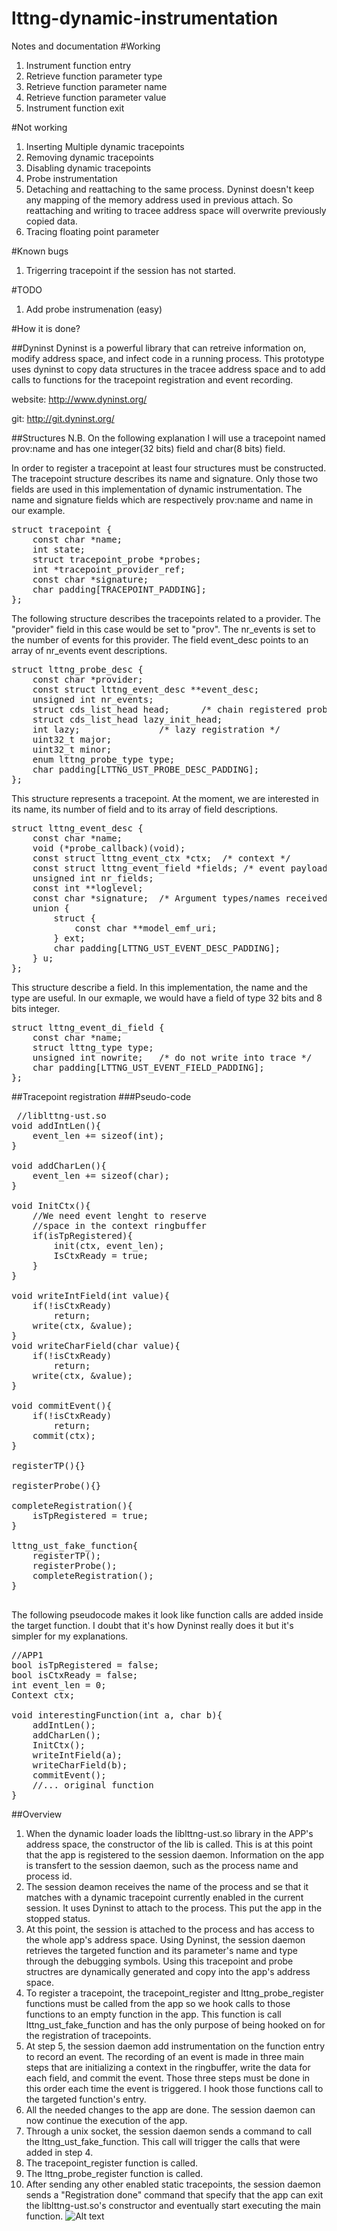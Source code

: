 lttng-dynamic-instrumentation
=============================

Notes and documentation
#Working
1. Instrument function entry
2. Retrieve function parameter type
3. Retrieve function parameter name
4. Retrieve function parameter value
5. Instrument function exit

#Not working

1. Inserting Multiple dynamic tracepoints
2. Removing dynamic tracepoints
3. Disabling dynamic tracepoints
4. Probe instrumentation
5. Detaching and reattaching to the same process. Dyninst doesn't keep any mapping of the memory address used in previous attach. So reattaching and writing to tracee address space will overwrite previously copied data.
6. Tracing floating point parameter

#Known bugs
1. Trigerring tracepoint if the session has not started.

#TODO
1. Add probe instrumenation (easy)

#How it is done?

##Dyninst
Dyninst is a powerful library that can retreive information on, modify address space, and infect code in a running process. This prototype uses dyninst to copy data structures in the tracee address space and to add calls to functions for the tracepoint registration and event recording.

website: http://www.dyninst.org/

git: http://git.dyninst.org/ 

##Structures
N.B. On the following explanation I will use a tracepoint named prov:name and has one integer(32 bits) field and char(8 bits) field.

In order to register a tracepoint at least four structures must be constructed. 
The tracepoint structure describes its name and signature. Only those two fields are used in this implementation of dynamic instrumentation. The name and signature fields which are respectively prov:name and name in our example.

<pre>
struct tracepoint {
	const char *name;
	int state;
	struct tracepoint_probe *probes;
	int *tracepoint_provider_ref;
	const char *signature;
	char padding[TRACEPOINT_PADDING];
};
</pre>

The following structure describes the tracepoints related to a provider. The "provider" field in this case would be set to "prov". The nr_events is set to the number of events for this provider. The field event_desc points to an array of nr_events event descriptions.

<pre>
struct lttng_probe_desc {
	const char *provider;
	const struct lttng_event_desc **event_desc;
	unsigned int nr_events;
	struct cds_list_head head;		/* chain registered probes */
	struct cds_list_head lazy_init_head;
	int lazy;				/* lazy registration */
	uint32_t major;
	uint32_t minor;
	enum lttng_probe_type type;
	char padding[LTTNG_UST_PROBE_DESC_PADDING];
};
</pre>

This structure represents a tracepoint. At the moment, we are interested in its name, its number of field and to its array of field descriptions.
<pre>
struct lttng_event_desc {
	const char *name;
	void (*probe_callback)(void);
	const struct lttng_event_ctx *ctx;	/* context */
	const struct lttng_event_field *fields;	/* event payload */
	unsigned int nr_fields;
	const int **loglevel;
	const char *signature;	/* Argument types/names received */
	union {
		struct {
			const char **model_emf_uri;
		} ext;
		char padding[LTTNG_UST_EVENT_DESC_PADDING];
	} u;
};
</pre>
This structure describe a field. In this implementation, the name and the type are useful. In our exmaple, we would have a field of type 32 bits and 8 bits integer.
<pre>
struct lttng_event_di_field {
	const char *name;
	struct lttng_type type;
	unsigned int nowrite;	/* do not write into trace */
	char padding[LTTNG_UST_EVENT_FIELD_PADDING];
};
</pre>

##Tracepoint registration
###Pseudo-code
<pre> //liblttng-ust.so
void addIntLen(){
	event_len += sizeof(int);
}

void addCharLen(){
	event_len += sizeof(char);
}

void InitCtx(){
	//We need event lenght to reserve
	//space in the context ringbuffer
	if(isTpRegistered){
		init(ctx, event_len);
		IsCtxReady = true;
	}
}

void writeIntField(int value){
	if(!isCtxReady)
		return;
	write(ctx, &value);	
}
void writeCharField(char value){
	if(!isCtxReady)
		return;
	write(ctx, &value);	
}

void commitEvent(){
	if(!isCtxReady)
		return;
	commit(ctx);
}

registerTP(){}

registerProbe(){}

completeRegistration(){
	isTpRegistered = true;
}

lttng_ust_fake_function{
	registerTP();
	registerProbe();
	completeRegistration();
}

</pre>

The following pseudocode makes it look like function calls are added inside the target function. I doubt that it's how Dyninst really does it but it's simpler for my explanations.

<pre>
//APP1
bool isTpRegistered = false;
bool isCtxReady = false;
int event_len = 0;
Context ctx;

void interestingFunction(int a, char b){
	addIntLen();
	addCharLen();
	InitCtx();
	writeIntField(a);
	writeCharField(b);
	commitEvent();
	//... original function
}
</pre>

##Overview
1. When the dynamic loader loads the liblttng-ust.so library in the APP's address space, the constructor of the lib is called. This is at this point that the app is registered to the session daemon. Information on the app is transfert to the session daemon, such as the process name and process id.
2. The session deamon receives the name of the process and se that it matches with a dynamic tracepoint currently enabled in the current session. It uses Dyninst to attach to the process. This put the app in the stopped status.
3. At this point, the session is attached to the process and has access to the whole app's address space. Using Dyninst, the session daemon retrieves the targeted function and its parameter's name and type through the debugging symbols. Using this tracepoint and probe structres are dynamically generated and copy into the app's address space.
4. To register a tracepoint, the tracepoint_register and lttng_probe_register functions must be called from the app so we hook calls to those functions to an empty function in the app. This function is call lttng_ust_fake_function and has the only purpose of being hooked on for the registration of tracepoints.
5. At step 5, the session daemon add instrumentation on the function entry to record an event. The recording of an event is made in three main steps that are initializing a context in the ringbuffer, write the data for each field, and commit the event. Those three steps must be done in this order each time the event is triggered. I hook those functions call to the targeted function's entry.
6. All the needed changes to the app are done. The session daemon can now continue the execution of the app.
7. Through a unix socket, the session daemon sends a command to call the lttng_ust_fake_function. This call will trigger the calls that were added in step 4.
8. The tracepoint_register function is called.
9. The lttng_probe_register function is called.
10. After sending any other enabled static tracepoints, the session daemon sends a "Registration done" command that specify that the app can exit the liblttng-ust.so's constructor and eventually start executing the main function.
![Alt text](img/lttng-di.png "High level diagram")





